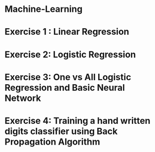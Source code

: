 # Machine-Learning

# Exercise 1 : Linear Regression

# Exercise 2: Logistic Regression

# Exercise 3: One vs All Logistic Regression and Basic Neural Network

# Exercise 4: Training a hand written digits classifier using Back Propagation Algorithm
